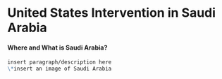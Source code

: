 # United States Intervention in Saudi Arabia

#### Where and What is Saudi Arabia?
```markdown
insert paragraph/description here
\*insert an image of Saudi Arabia
```

